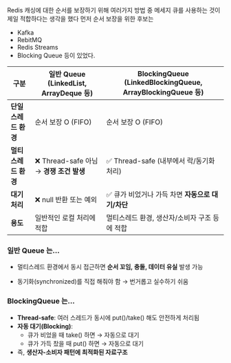 Redis 캐싱에 대한 순서를 보장하기 위해 여러가지 방법 중 메세지 큐를 사용하는 것이 제일 적합하다는 생각을 했다 
먼저 순서 보장을 위한 후보는 
- Kafka 
- RebitMQ
- Redis Streams 
- Blocking Queue
등이 있었다. 

|**구분**|**일반 Queue (**LinkedList**,** ArrayDeque **등)**|**BlockingQueue (**LinkedBlockingQueue**,** ArrayBlockingQueue **등)**|
|---|---|---|
|**단일 스레드 환경**|순서 보장 O (FIFO)|순서 보장 O (FIFO)|
|**멀티 스레드 환경**|❌ Thread-safe 아님 → **경쟁 조건 발생**|✅ Thread-safe (내부에서 락/동기화 처리)|
|**대기 처리**|❌ null 반환 또는 예외|✅ 큐가 비었거나 가득 차면 **자동으로 대기/차단**|
|**용도**|일반적인 로컬 처리에 적합|멀티스레드 환경, 생산자/소비자 구조 등에 적합|

### 일반 Queue 는…

- 멀티스레드 환경에서 동시 접근하면 **순서 꼬임, 충돌, 데이터 유실** 발생 가능

- 동기화(synchronized)를 직접 해줘야 함 → 번거롭고 실수하기 쉬움

### BlockingQueue 는…

- **Thread-safe**: 여러 스레드가 동시에 put()/take() 해도 안전하게 처리됨
- **자동 대기(Blocking)**:
	- 큐가 비었을 때 take() 하면 → 자동으로 대기
	- 큐가 가득 찼을 때 put() 하면 → 자동으로 대기
- 즉, **생산자-소비자 패턴에 최적화된 자료구조**